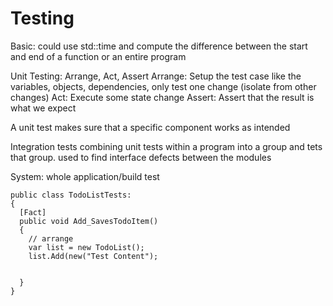 # Testing

Basic: could use std::time and compute the difference between the start and end of a function or an entire program

Unit Testing:
Arrange, Act, Assert
Arrange: Setup the test case like the variables, objects, dependencies, only test one change (isolate from other changes)
Act: Execute some state change
Assert: Assert that the result is what we expect

A unit test makes sure that a specific component works as intended

Integration tests combining unit tests within a program into a group and tets that group. used to find interface defects between the modules

System: whole application/build test

```
public class TodoListTests:
{
  [Fact]
  public void Add_SavesTodoItem()
  {
    // arrange  
    var list = new TodoList();
    list.Add(new("Test Content");


  }
}
